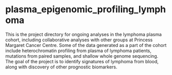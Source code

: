 # plasma_epigenomic_profiling_lymphoma
This is the project directory for ongoing analyses in the lymphoma plasma cohort, including collaborative analyses with other groups at Princess Margaret Cancer Centre. Some of the data generated as a part of the cohort include heterochromatin profiling from plasma of lymphoma patients, mutations from paired samples, and shallow whole genome sequencing. The goal of the project is to identify signatures of lymphoma from blood, along with discovery of other prognostic biomarkers.
